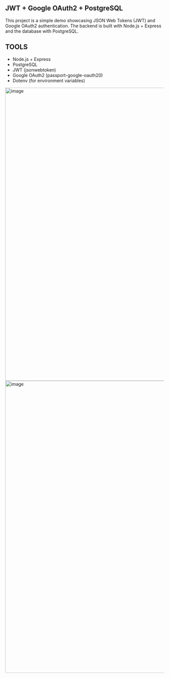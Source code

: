 ## JWT + Google OAuth2 + PostgreSQL

This project is a simple demo showcasing JSON Web Tokens (JWT) and Google OAuth2 authentication.
The backend is built with Node.js + Express and the database with PostgreSQL.

## TOOLS 

- Node.js + Express
- PostgreSQL
- JWT (jsonwebtoken)
- Google OAuth2 (passport-google-oauth20)
- Dotenv (for environment variables)

<img width="1903" height="931" alt="image" src="https://github.com/user-attachments/assets/d2497e08-4e59-4b8f-b1b1-37ca7fff5688" />
<img width="1907" height="928" alt="image" src="https://github.com/user-attachments/assets/67667e02-86fe-48ea-9cbd-a7765d5c61a4" />
